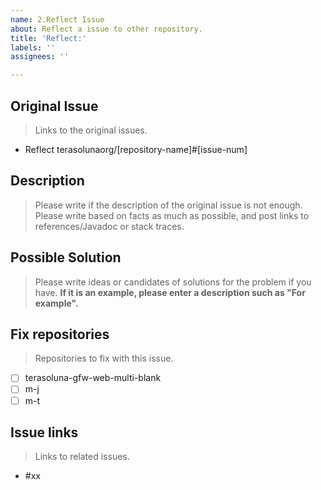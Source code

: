 ```yaml
---
name: 2.Reflect Issue
about: Reflect a issue to other repository.
title: 'Reflect:'
labels: ''
assignees: ''

---
```


## Original Issue
> Links to the original issues.

- Reflect terasolunaorg/[repository-name]#[issue-num]

## Description
> Please write if the description of the original issue is not enough.
> Please write based on facts as much as possible, and post links to references/Javadoc or stack traces.

## Possible Solution
> Please write ideas or candidates of solutions for the problem if you have.
> **If it is an example, please enter a description such as "For example".**

## Fix repositories
> Repositories to fix with this issue.

- [ ] terasoluna-gfw-web-multi-blank
- [ ] m-j
- [ ] m-t

## Issue links
> Links to related issues.

- #xx
